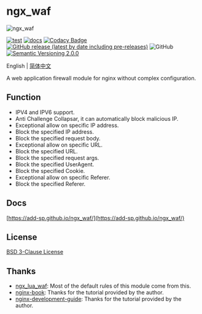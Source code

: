 # ngx_waf

![ngx_waf](https://socialify.git.ci/ADD-SP/ngx_waf/image?description=1&descriptionEditable=A%20web%20application%20firewall%20module%20for%20nginx%20without%20complex%20configuration.&language=1&owner=1&pattern=Brick%20Wall&theme=Light)

[![test](https://github.com/ADD-SP/ngx_waf/workflows/test/badge.svg)](https://github.com/ADD-SP/ngx_waf/actions?query=workflow%3Atest)
[![docs](https://github.com/ADD-SP/ngx_waf/actions/workflows/docs.yml/badge.svg)](https://add-sp.github.io/ngx_waf/)
[![Codacy Badge](https://app.codacy.com/project/badge/Grade/aebcf93b4b7a4b4b800ceb962479ee3a?branch=master)](https://www.codacy.com/gh/ADD-SP/ngx_waf/dashboard?utm_source=github.com&amp;utm_medium=referral&amp;utm_content=ADD-SP/ngx_waf&amp;utm_campaign=Badge_Grade)
[![GitHub release (latest by date including pre-releases)](https://img.shields.io/github/v/release/ADD-SP/ngx_waf?include_prereleases)](https://github.com/ADD-SP/ngx_waf/releases)
![GitHub](https://img.shields.io/github/license/ADD-SP/ngx_waf?color=blue)
[![Semantic Versioning 2.0.0](https://img.shields.io/badge/Semantic%20Versioning-2.0.0-blue)](https://semver.org/)

English | [简体中文](README-ZH-CN.md)

A web application firewall module for nginx without complex configuration.

## Function

+ IPV4 and IPV6 support.
+ Anti Challenge Collapsar, it can automatically block malicious IP.
+ Exceptional allow on specific IP address.
+ Block the specified IP address.
+ Block the specified request body.
+ Exceptional allow on specific URL.
+ Block the specified URL.
+ Block the specified request args.
+ Block the specified UserAgent.
+ Block the specified Cookie.
+ Exceptional allow on specific Referer.
+ Block the specified Referer.

## Docs

[https://add-sp.github.io/ngx_waf/](https://add-sp.github.io/ngx_waf/)

## License

[BSD 3-Clause License](LICENSE)

## Thanks

+ [ngx_lua_waf](https://github.com/loveshell/ngx_lua_waf): Most of the default rules of this module come from this.
+ [nginx-book](https://github.com/taobao/nginx-book): Thanks for the tutorial provided by the author.
+ [nginx-development-guide](https://github.com/baishancloud/nginx-development-guide): Thanks for the tutorial provided by the author.
